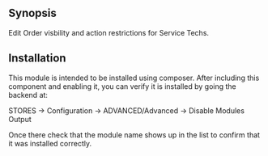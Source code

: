 ## Synopsis

Edit Order visbility and action restrictions for Service Techs.

## Installation

This module is intended to be installed using composer.  After including this component and enabling it, you can verify it is installed by going the backend at:

STORES -> Configuration -> ADVANCED/Advanced ->  Disable Modules Output

Once there check that the module name shows up in the list to confirm that it was installed correctly.
